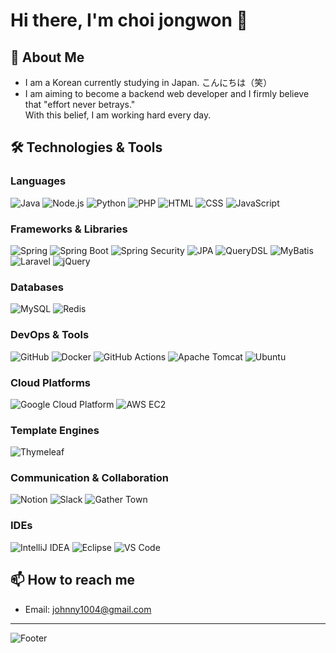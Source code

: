 # Hi there, I'm choi jongwon 👋

## 🚀 About Me

- I am a Korean currently studying in Japan. こんにちは（笑）
- I am aiming to become a backend web developer and I firmly believe that "effort never betrays."  
  With this belief, I am working hard every day.

## 🛠️ Technologies & Tools

### Languages
![Java](https://img.shields.io/badge/Java-ED8B00?style=for-the-badge&logo=java&logoColor=white)
![Node.js](https://img.shields.io/badge/Node.js-339933?style=for-the-badge&logo=node.js&logoColor=white)
![Python](https://img.shields.io/badge/Python-3776AB?style=for-the-badge&logo=python&logoColor=white)
![PHP](https://img.shields.io/badge/PHP-777BB4?style=for-the-badge&logo=php&logoColor=white)
![HTML](https://img.shields.io/badge/HTML5-E34F26?style=for-the-badge&logo=html5&logoColor=white)
![CSS](https://img.shields.io/badge/CSS3-1572B6?style=for-the-badge&logo=css3&logoColor=white)
![JavaScript](https://img.shields.io/badge/JavaScript-323330?style=for-the-badge&logo=javascript&logoColor=F7DF1E)

### Frameworks & Libraries
![Spring](https://img.shields.io/badge/Spring-6DB33F?style=for-the-badge&logo=spring&logoColor=white)
![Spring Boot](https://img.shields.io/badge/Spring_Boot-F2F4F9?style=for-the-badge&logo=spring-boot)
![Spring Security](https://img.shields.io/badge/Spring%20Security-6DB33F?style=for-the-badge&logo=spring-security&logoColor=white)
![JPA](https://img.shields.io/badge/JPA-59666C?style=for-the-badge&logo=hibernate&logoColor=white)
![QueryDSL](https://img.shields.io/badge/QueryDSL-4A4A55?style=for-the-badge&logo=java&logoColor=white)
![MyBatis](https://img.shields.io/badge/MyBatis-000000?style=for-the-badge&logo=java&logoColor=white)
![Laravel](https://img.shields.io/badge/Laravel-FF2D20?style=for-the-badge&logo=laravel&logoColor=white)
![jQuery](https://img.shields.io/badge/jQuery-0769AD?style=for-the-badge&logo=jquery&logoColor=white)

### Databases
![MySQL](https://img.shields.io/badge/MySQL-4479A1?style=for-the-badge&logo=mysql&logoColor=white)
![Redis](https://img.shields.io/badge/Redis-DC382D?style=for-the-badge&logo=redis&logoColor=white)

### DevOps & Tools
![GitHub](https://img.shields.io/badge/GitHub-100000?style=for-the-badge&logo=github&logoColor=white)
![Docker](https://img.shields.io/badge/Docker-2CA5E0?style=for-the-badge&logo=docker&logoColor=white)
![GitHub Actions](https://img.shields.io/badge/GitHub_Actions-2088FF?style=for-the-badge&logo=github-actions&logoColor=white)
![Apache Tomcat](https://img.shields.io/badge/Apache%20Tomcat-F8DC75?style=for-the-badge&logo=apache-tomcat&logoColor=black)
![Ubuntu](https://img.shields.io/badge/Ubuntu-E95420?style=for-the-badge&logo=ubuntu&logoColor=white)

### Cloud Platforms
![Google Cloud Platform](https://img.shields.io/badge/Google%20Cloud%20Platform-4285F4?style=for-the-badge&logo=google-cloud&logoColor=white)
![AWS EC2](https://img.shields.io/badge/AWS%20EC2-232F3E?style=for-the-badge&logo=amazon-aws&logoColor=white)

### Template Engines
![Thymeleaf](https://img.shields.io/badge/Thymeleaf-005F0F?style=for-the-badge&logo=thymeleaf&logoColor=white)

### Communication & Collaboration
![Notion](https://img.shields.io/badge/Notion-000000?style=for-the-badge&logo=notion&logoColor=white)
![Slack](https://img.shields.io/badge/Slack-4A154B?style=for-the-badge&logo=slack&logoColor=white)
![Gather Town](https://img.shields.io/badge/Gather%20Town-006AFF?style=for-the-badge&logo=gather-town&logoColor=white)


### IDEs
![IntelliJ IDEA](https://img.shields.io/badge/IntelliJ-000000?style=for-the-badge&logo=intellij-idea&logoColor=white)
![Eclipse](https://img.shields.io/badge/Eclipse-2C2255?style=for-the-badge&logo=eclipse&logoColor=white)
![VS Code](https://img.shields.io/badge/VS%20Code-007ACC?style=for-the-badge&logo=visual-studio-code&logoColor=white)


## 📫 How to reach me

- Email: [johnny1004@gmail.com](mailto:johnny1004@gmail.com)

---

![Footer](https://img.shields.io/badge/Thank%20You%20for%20Visiting!-FFFFFF?style=for-the-badge&logo=github&logoColor=000000)
